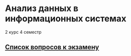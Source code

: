 # Анализ данных в информационных системах

2 курс 4 семестр

## [Список вопросов к экзамену](markdown/questions-list.md)

